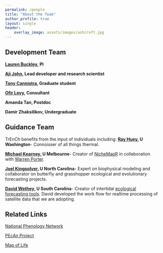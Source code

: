 ```yaml
---
permalink: /people
title: "About the Team"
author_profile: true
layout: single
header: 
    overlay_image: assets/images/ashcroft.jpg
---
```

## Development Team

**[Lauren Buckley](http://faculty.washington.edu/lbuckley/), PI**

**[Aji John](http://www.ajijohn.com/), Lead developer and research scientist**

**[Tony Cannistra](http://anthonycannistra.com/), Graduate student** 

**[Ofir Levy](http://www.biophysical-ecology.com/), Consultant**

**Amanda Tan, Postdoc**

**Damir Zhaksilikov, Undergraduate**

## Guidance Team

TrEnCh benefits from the input of individuals including:
**[Ray Huey](http://faculty.washington.edu/hueyrb/), U Washington**- Connoisser of all things thermal.

**[Michael Kearney](https://camelunimelb.wordpress.com/), U Melbourne**- Creator of [NicheMapR](https://github.com/mrke/NicheMapR) in collaboration with [Warren Porter](http://zoology.wisc.edu/faculty/por/por.html).

**[Joel Kingsolver](http://jgking.web.unc.edu/), U North Carolina**- Expert on biophysical modeling and collaborator on butterfly and grasshopper ecological and evolutionary forecasting projects.

**[David Wethey](http://www.biol.sc.edu/faculty/wethey), U South Carolina**- Creator of intertidal [ecological forecasting tools](http://tbone.biol.sc.edu/forecasting_test/).  David developed the work flow for realtime processing of satellite data that we are adopting.

## Related Links 

[National Phenology Network](https://www.usanpn.org/) 

[PEcAn Project](http://pecanproject.github.io/)

[Map of Life](https://www.mol.org/)